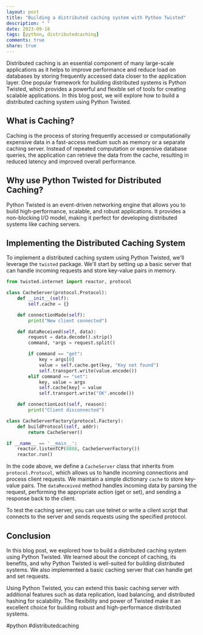 ```yaml
---
layout: post
title: "Building a distributed caching system with Python Twisted"
description: " "
date: 2023-09-18
tags: [python, distributedcaching]
comments: true
share: true
---
```


Distributed caching is an essential component of many large-scale applications as it helps to improve performance and reduce load on databases by storing frequently accessed data closer to the application layer. One popular framework for building distributed systems is Python Twisted, which provides a powerful and flexible set of tools for creating scalable applications. In this blog post, we will explore how to build a distributed caching system using Python Twisted. 

## What is Caching?

Caching is the process of storing frequently accessed or computationally expensive data in a fast-access medium such as memory or a separate caching server. Instead of repeated computation or expensive database queries, the application can retrieve the data from the cache, resulting in reduced latency and improved overall performance.

## Why use Python Twisted for Distributed Caching?

Python Twisted is an event-driven networking engine that allows you to build high-performance, scalable, and robust applications. It provides a non-blocking I/O model, making it perfect for developing distributed systems like caching servers.

## Implementing the Distributed Caching System

To implement a distributed caching system using Python Twisted, we'll leverage the `twisted` package. We'll start by setting up a basic server that can handle incoming requests and store key-value pairs in memory.

```python
from twisted.internet import reactor, protocol

class CacheServer(protocol.Protocol):
    def __init__(self):
        self.cache = {}

    def connectionMade(self):
        print("New client connected")

    def dataReceived(self, data):
        request = data.decode().strip()
        command, *args = request.split()

        if command == "get":
            key = args[0]
            value = self.cache.get(key, "Key not found")
            self.transport.write(value.encode())
        elif command == "set":
            key, value = args
            self.cache[key] = value
            self.transport.write("OK".encode())

    def connectionLost(self, reason):
        print("Client disconnected")

class CacheServerFactory(protocol.Factory):
    def buildProtocol(self, addr):
        return CacheServer()

if __name__ == '__main__':
    reactor.listenTCP(8888, CacheServerFactory())
    reactor.run()
```

In the code above, we define a `CacheServer` class that inherits from `protocol.Protocol`, which allows us to handle incoming connections and process client requests. We maintain a simple dictionary `cache` to store key-value pairs. The `dataReceived` method handles incoming data by parsing the request, performing the appropriate action (get or set), and sending a response back to the client.

To test the caching server, you can use telnet or write a client script that connects to the server and sends requests using the specified protocol.

## Conclusion

In this blog post, we explored how to build a distributed caching system using Python Twisted. We learned about the concept of caching, its benefits, and why Python Twisted is well-suited for building distributed systems. We also implemented a basic caching server that can handle get and set requests.

Using Python Twisted, you can extend this basic caching server with additional features such as data replication, load balancing, and distributed hashing for scalability. The flexibility and power of Twisted make it an excellent choice for building robust and high-performance distributed systems.

#python #distributedcaching